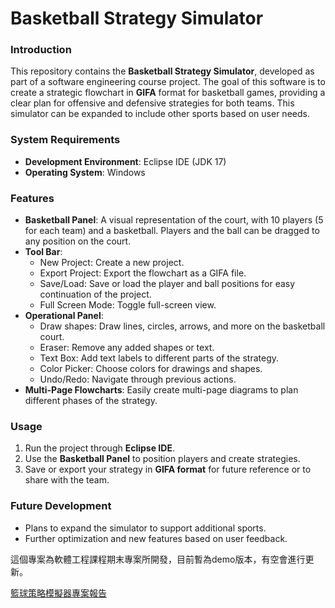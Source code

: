 # Basketball Strategy Simulator

### Introduction

This repository contains the **Basketball Strategy Simulator**, developed as part of a software engineering course project. The goal of this software is to create a strategic flowchart in **GIFA** format for basketball games, providing a clear plan for offensive and defensive strategies for both teams. This simulator can be expanded to include other sports based on user needs.

### System Requirements

- **Development Environment**: Eclipse IDE (JDK 17)
- **Operating System**: Windows

### Features

- **Basketball Panel**: A visual representation of the court, with 10 players (5 for each team) and a basketball. Players and the ball can be dragged to any position on the court.
- **Tool Bar**:
    - New Project: Create a new project.
    - Export Project: Export the flowchart as a GIFA file.
    - Save/Load: Save or load the player and ball positions for easy continuation of the project.
    - Full Screen Mode: Toggle full-screen view.
- **Operational Panel**:
    - Draw shapes: Draw lines, circles, arrows, and more on the basketball court.
    - Eraser: Remove any added shapes or text.
    - Text Box: Add text labels to different parts of the strategy.
    - Color Picker: Choose colors for drawings and shapes.
    - Undo/Redo: Navigate through previous actions.
- **Multi-Page Flowcharts**: Easily create multi-page diagrams to plan different phases of the strategy.

### Usage

1. Run the project through **Eclipse IDE**.
2. Use the **Basketball Panel** to position players and create strategies.
3. Save or export your strategy in **GIFA format** for future reference or to share with the team.

### Future Development

- Plans to expand the simulator to support additional sports.
- Further optimization and new features based on user feedback.

這個專案為軟體工程課程期末專案所開發，目前暫為demo版本，有空會進行更新。

<a href="https://github.com/MingFaTW/MingFaTW-Basketball_Strategy_Designer/blob/main/document/3BG01_%E7%90%83%E9%A1%9E%E7%AD%96%E7%95%A5%E6%A8%A1%E6%93%AC%E5%99%A8_%E5%8A%9F%E8%83%BD%E6%80%A7%E8%A7%A3%E6%9E%90%E6%96%87%E6%AA%94.pdf/">籃球策略模擬器專案報告</a>
